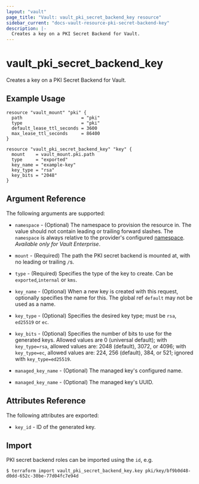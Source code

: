 ```yaml
---
layout: "vault"
page_title: "Vault: vault_pki_secret_backend_key resource"
sidebar_current: "docs-vault-resource-pki-secret-backend-key"
description: |-
  Creates a key on a PKI Secret Backend for Vault.
---
```


# vault\_pki\_secret\_backend\_key

Creates a key on a PKI Secret Backend for Vault.

## Example Usage

```hcl
resource "vault_mount" "pki" {
  path                      = "pki"
  type                      = "pki"
  default_lease_ttl_seconds = 3600
  max_lease_ttl_seconds     = 86400
}

resource "vault_pki_secret_backend_key" "key" {
  mount    = vault_mount.pki.path
  type     = "exported"
  key_name = "example-key"
  key_type = "rsa"
  key_bits = "2048"
}
```

## Argument Reference

The following arguments are supported:

* `namespace` - (Optional) The namespace to provision the resource in.
  The value should not contain leading or trailing forward slashes.
  The `namespace` is always relative to the provider's configured [namespace](/docs/providers/vault#namespace).
  *Available only for Vault Enterprise*.

* `mount` - (Required) The path the PKI secret backend is mounted at, with no leading or trailing `/`s.

* `type` - (Required) Specifies the type of the key to create. Can be `exported`,`internal` or `kms`.

* `key_name` - (Optional) When a new key is created with this request, optionally specifies the name for this. 
  The global ref `default` may not be used as a name.

* `key_type` - (Optional) Specifies the desired key type; must be `rsa`, `ed25519` or `ec`.

* `key_bits` - (Optional) Specifies the number of bits to use for the generated keys. 
  Allowed values are 0 (universal default); with `key_type=rsa`, allowed values are:
  2048 (default), 3072, or 4096; with `key_type=ec`, allowed values are: 224, 256 (default), 
  384, or 521; ignored with `key_type=ed25519`.

* `managed_key_name` - (Optional) The managed key's configured name.

* `managed_key_name` - (Optional) The managed key's UUID.


## Attributes Reference

The following attributes are exported:

* `key_id` - ID of the generated key.

## Import

PKI secret backend roles can be imported using the `id`, e.g.

```
$ terraform import vault_pki_secret_backend_key.key pki/key/bf9b0d48-d0dd-652c-30be-77d04fc7e94d
```
